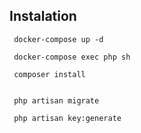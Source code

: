 ## Instalation 

```
 docker-compose up -d

 docker-compose exec php sh

 composer install
 

 php artisan migrate
 
 php artisan key:generate
```
